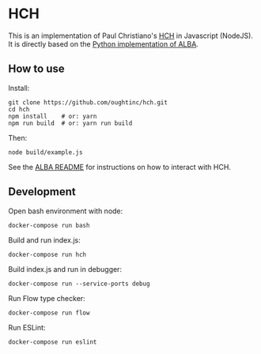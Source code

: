 # HCH

This is an implementation of Paul Christiano's [HCH](https://ai-alignment.com/strong-hch-bedb0dc08d4e) in Javascript (NodeJS). It is directly based on the [Python implementation of ALBA](https://github.com/paulfchristiano/alba/).

## How to use

Install:

    git clone https://github.com/oughtinc/hch.git
    cd hch
    npm install    # or: yarn
    npm run build  # or: yarn run build

Then:

    node build/example.js

See the [ALBA README](https://github.com/paulfchristiano/alba/blob/master/README.md#using-hch) for instructions on how to interact with HCH.

## Development

Open bash environment with node:

    docker-compose run bash

Build and run index.js:

    docker-compose run hch

Build index.js and run in debugger:

    docker-compose run --service-ports debug

Run Flow type checker:

    docker-compose run flow
    
Run ESLint:

    docker-compose run eslint
